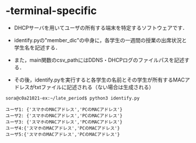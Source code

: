 # -terminal-specific
- DHCPサーバを用いてユーザの所有する端末を特定するソフトウェアです．

- identify.pyの"member_dic"の中身に，各学生の一週間の授業の出席状況と学生名を記述する．
- また，main関数のcsv_pathにはDDNS・DHCPログのファイルパスを記述する．
- その後，identify.pyを実行すると各学生の名前とその学生が所有するMACアドレスがtxtファイルに記述される（ない場合は生成される）
```identify.pyを実行
sora@c0a21021-ex:~/late_period$ python3 identify.py
```

```出力先ファイルのtxtファイル
ユーザ1: {'スマホのMACアドレス','PCのMACアドレス'}
ユーザ2: {'スマホのMACアドレス','PCのMACアドレス'}
ユーザ3: {'スマホのMACアドレス','PCのMACアドレス'}
ユーザ4:{'スマホのMACアドレス','PCのMACアドレス'}
ユーザ5:{'スマホのMACアドレス','PCのMACアドレス'}
```
